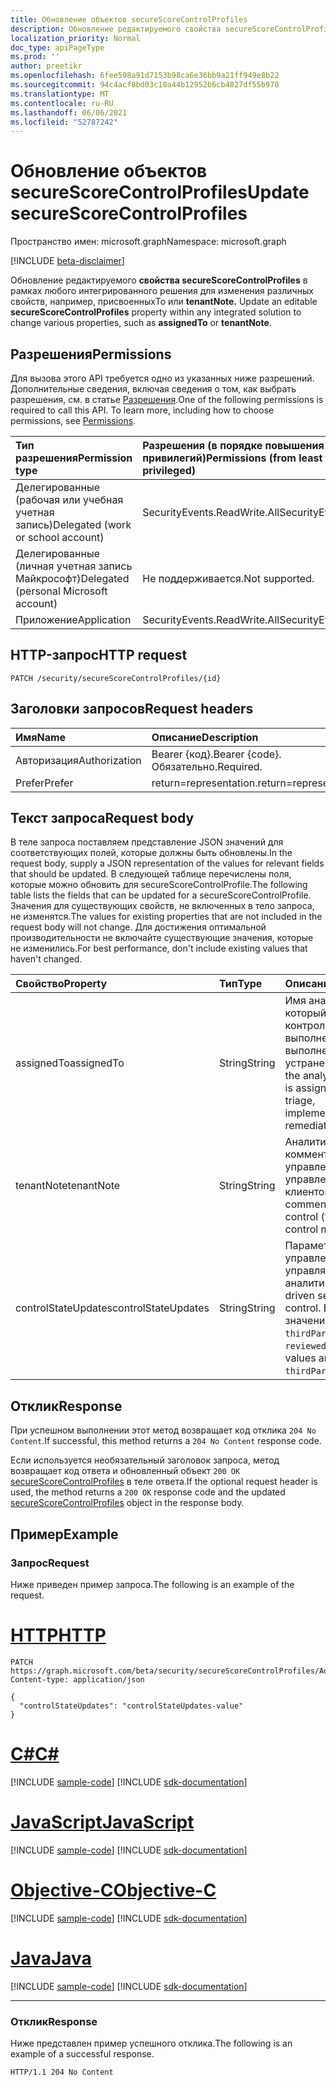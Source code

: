 ```yaml
---
title: Обновление объектов secureScoreControlProfiles
description: Обновление редактируемого свойства secureScoreControlProfiles в рамках любого интегрированного решения для изменения различных свойств, например, присвоенныхTo или tenantNote.
localization_priority: Normal
doc_type: apiPageType
ms.prod: ''
author: preetikr
ms.openlocfilehash: 6fee598a91d7153b98ca6e36bb9a21ff949e8b22
ms.sourcegitcommit: 94c4acf8bd03c10a44b12952b6cb4827df55b978
ms.translationtype: MT
ms.contentlocale: ru-RU
ms.lasthandoff: 06/06/2021
ms.locfileid: "52787242"
---
```

# <a name="update-securescorecontrolprofiles"></a><span data-ttu-id="304e9-103">Обновление объектов secureScoreControlProfiles</span><span class="sxs-lookup"><span data-stu-id="304e9-103">Update secureScoreControlProfiles</span></span>

<span data-ttu-id="304e9-104">Пространство имен: microsoft.graph</span><span class="sxs-lookup"><span data-stu-id="304e9-104">Namespace: microsoft.graph</span></span>

 [!INCLUDE [beta-disclaimer](../../includes/beta-disclaimer.md)]

<span data-ttu-id="304e9-105">Обновление редактируемого **свойства secureScoreControlProfiles** в рамках любого интегрированного решения для изменения различных свойств, например, присвоенныхTo или **tenantNote.** </span><span class="sxs-lookup"><span data-stu-id="304e9-105">Update an editable **secureScoreControlProfiles** property within any integrated solution to change various properties, such as **assignedTo** or **tenantNote**.</span></span>

## <a name="permissions"></a><span data-ttu-id="304e9-106">Разрешения</span><span class="sxs-lookup"><span data-stu-id="304e9-106">Permissions</span></span>

<span data-ttu-id="304e9-p101">Для вызова этого API требуется одно из указанных ниже разрешений. Дополнительные сведения, включая сведения о том, как выбрать разрешения, см. в статье [Разрешения](/graph/permissions-reference).</span><span class="sxs-lookup"><span data-stu-id="304e9-p101">One of the following permissions is required to call this API. To learn more, including how to choose permissions, see [Permissions](/graph/permissions-reference).</span></span>

|<span data-ttu-id="304e9-109">Тип разрешения</span><span class="sxs-lookup"><span data-stu-id="304e9-109">Permission type</span></span>      | <span data-ttu-id="304e9-110">Разрешения (в порядке повышения привилегий)</span><span class="sxs-lookup"><span data-stu-id="304e9-110">Permissions (from least to most privileged)</span></span>              |
|:--------------------|:---------------------------------------------------------|
|<span data-ttu-id="304e9-111">Делегированные (рабочая или учебная учетная запись)</span><span class="sxs-lookup"><span data-stu-id="304e9-111">Delegated (work or school account)</span></span> |   <span data-ttu-id="304e9-112">SecurityEvents.ReadWrite.All</span><span class="sxs-lookup"><span data-stu-id="304e9-112">SecurityEvents.ReadWrite.All</span></span>  |
|<span data-ttu-id="304e9-113">Делегированные (личная учетная запись Майкрософт)</span><span class="sxs-lookup"><span data-stu-id="304e9-113">Delegated (personal Microsoft account)</span></span> |  <span data-ttu-id="304e9-114">Не поддерживается.</span><span class="sxs-lookup"><span data-stu-id="304e9-114">Not supported.</span></span>  |
|<span data-ttu-id="304e9-115">Приложение</span><span class="sxs-lookup"><span data-stu-id="304e9-115">Application</span></span> | <span data-ttu-id="304e9-116">SecurityEvents.ReadWrite.All</span><span class="sxs-lookup"><span data-stu-id="304e9-116">SecurityEvents.ReadWrite.All</span></span> |

## <a name="http-request"></a><span data-ttu-id="304e9-117">HTTP-запрос</span><span class="sxs-lookup"><span data-stu-id="304e9-117">HTTP request</span></span>

<!-- { "blockType": "ignored" } -->

```http
PATCH /security/secureScoreControlProfiles/{id}
```

## <a name="request-headers"></a><span data-ttu-id="304e9-118">Заголовки запросов</span><span class="sxs-lookup"><span data-stu-id="304e9-118">Request headers</span></span>

| <span data-ttu-id="304e9-119">Имя</span><span class="sxs-lookup"><span data-stu-id="304e9-119">Name</span></span>       | <span data-ttu-id="304e9-120">Описание</span><span class="sxs-lookup"><span data-stu-id="304e9-120">Description</span></span>|
|:-----------|:-----------|
| <span data-ttu-id="304e9-121">Авторизация</span><span class="sxs-lookup"><span data-stu-id="304e9-121">Authorization</span></span>  | <span data-ttu-id="304e9-122">Bearer {код}.</span><span class="sxs-lookup"><span data-stu-id="304e9-122">Bearer {code}.</span></span> <span data-ttu-id="304e9-123">Обязательно.</span><span class="sxs-lookup"><span data-stu-id="304e9-123">Required.</span></span>|
|<span data-ttu-id="304e9-124">Prefer</span><span class="sxs-lookup"><span data-stu-id="304e9-124">Prefer</span></span> | <span data-ttu-id="304e9-125">return=representation.</span><span class="sxs-lookup"><span data-stu-id="304e9-125">return=representation.</span></span> |

## <a name="request-body"></a><span data-ttu-id="304e9-126">Текст запроса</span><span class="sxs-lookup"><span data-stu-id="304e9-126">Request body</span></span>

<span data-ttu-id="304e9-127">В теле запроса поставляем представление JSON значений для соответствующих полей, которые должны быть обновлены.</span><span class="sxs-lookup"><span data-stu-id="304e9-127">In the request body, supply a JSON representation of the values for relevant fields that should be updated.</span></span> <span data-ttu-id="304e9-128">В следующей таблице перечислены поля, которые можно обновить для secureScoreControlProfile.</span><span class="sxs-lookup"><span data-stu-id="304e9-128">The following table lists the fields that can be updated for a secureScoreControlProfile.</span></span> <span data-ttu-id="304e9-129">Значения для существующих свойств, не включенных в тело запроса, не изменятся.</span><span class="sxs-lookup"><span data-stu-id="304e9-129">The values for existing properties that are not included in the request body will not change.</span></span> <span data-ttu-id="304e9-130">Для достижения оптимальной производительности не включайте существующие значения, которые не изменились.</span><span class="sxs-lookup"><span data-stu-id="304e9-130">For best performance, don't include existing values that haven't changed.</span></span>

| <span data-ttu-id="304e9-131">Свойство</span><span class="sxs-lookup"><span data-stu-id="304e9-131">Property</span></span>   | <span data-ttu-id="304e9-132">Тип</span><span class="sxs-lookup"><span data-stu-id="304e9-132">Type</span></span> |<span data-ttu-id="304e9-133">Описание</span><span class="sxs-lookup"><span data-stu-id="304e9-133">Description</span></span>|
|:---------------|:--------|:----------|
|<span data-ttu-id="304e9-134">assignedTo</span><span class="sxs-lookup"><span data-stu-id="304e9-134">assignedTo</span></span>|<span data-ttu-id="304e9-135">String</span><span class="sxs-lookup"><span data-stu-id="304e9-135">String</span></span>|<span data-ttu-id="304e9-136">Имя аналитика, на который назначен контроль для выполнения, выполнения или устранения.</span><span class="sxs-lookup"><span data-stu-id="304e9-136">Name of the analyst the control is assigned to for triage, implementation, or remediation.</span></span>|
|<span data-ttu-id="304e9-137">tenantNote</span><span class="sxs-lookup"><span data-stu-id="304e9-137">tenantNote</span></span>|<span data-ttu-id="304e9-138">String</span><span class="sxs-lookup"><span data-stu-id="304e9-138">String</span></span>|<span data-ttu-id="304e9-139">Аналитик комментирует управление (для управления клиентом).</span><span class="sxs-lookup"><span data-stu-id="304e9-139">Analyst comments on the control (for customer control management).</span></span>|
|<span data-ttu-id="304e9-140">controlStateUpdates</span><span class="sxs-lookup"><span data-stu-id="304e9-140">controlStateUpdates</span></span>| <span data-ttu-id="304e9-141">String</span><span class="sxs-lookup"><span data-stu-id="304e9-141">String</span></span>|<span data-ttu-id="304e9-142">Параметр управления, управляемый аналитиком.</span><span class="sxs-lookup"><span data-stu-id="304e9-142">Analyst driven setting on the control.</span></span> <span data-ttu-id="304e9-143">Возможные значения: `ignore`, `thirdParty`, `reviewed`.</span><span class="sxs-lookup"><span data-stu-id="304e9-143">Possible values are: `ignore`, `thirdParty`, `reviewed`.</span></span>|


## <a name="response"></a><span data-ttu-id="304e9-144">Отклик</span><span class="sxs-lookup"><span data-stu-id="304e9-144">Response</span></span>

<span data-ttu-id="304e9-145">При успешном выполнении этот метод возвращает код отклика `204 No Content`.</span><span class="sxs-lookup"><span data-stu-id="304e9-145">If successful, this method returns a `204 No Content` response code.</span></span>

<span data-ttu-id="304e9-146">Если используется необязательный заголовок запроса, метод возвращает код ответа и обновленный объект `200 OK` [secureScoreControlProfiles](../resources/securescorecontrolprofiles.md) в теле ответа.</span><span class="sxs-lookup"><span data-stu-id="304e9-146">If the optional request header is used, the method returns a `200 OK` response code and the updated [secureScoreControlProfiles](../resources/securescorecontrolprofiles.md) object in the response body.</span></span>

## <a name="example"></a><span data-ttu-id="304e9-147">Пример</span><span class="sxs-lookup"><span data-stu-id="304e9-147">Example</span></span>

### <a name="request"></a><span data-ttu-id="304e9-148">Запрос</span><span class="sxs-lookup"><span data-stu-id="304e9-148">Request</span></span>

<span data-ttu-id="304e9-149">Ниже приведен пример запроса.</span><span class="sxs-lookup"><span data-stu-id="304e9-149">The following is an example of the request.</span></span>

# <a name="http"></a>[<span data-ttu-id="304e9-150">HTTP</span><span class="sxs-lookup"><span data-stu-id="304e9-150">HTTP</span></span>](#tab/http)
<!-- {
  "blockType": "request",
  "name": "securescorecontrolprofiles_update"
}-->

```http
PATCH https://graph.microsoft.com/beta/security/secureScoreControlProfiles/AdminMFA
Content-type: application/json

{
  "controlStateUpdates": "controlStateUpdates-value"
}
```
# <a name="c"></a>[<span data-ttu-id="304e9-151">C#</span><span class="sxs-lookup"><span data-stu-id="304e9-151">C#</span></span>](#tab/csharp)
[!INCLUDE [sample-code](../includes/snippets/csharp/securescorecontrolprofiles-update-csharp-snippets.md)]
[!INCLUDE [sdk-documentation](../includes/snippets/snippets-sdk-documentation-link.md)]

# <a name="javascript"></a>[<span data-ttu-id="304e9-152">JavaScript</span><span class="sxs-lookup"><span data-stu-id="304e9-152">JavaScript</span></span>](#tab/javascript)
[!INCLUDE [sample-code](../includes/snippets/javascript/securescorecontrolprofiles-update-javascript-snippets.md)]
[!INCLUDE [sdk-documentation](../includes/snippets/snippets-sdk-documentation-link.md)]

# <a name="objective-c"></a>[<span data-ttu-id="304e9-153">Objective-C</span><span class="sxs-lookup"><span data-stu-id="304e9-153">Objective-C</span></span>](#tab/objc)
[!INCLUDE [sample-code](../includes/snippets/objc/securescorecontrolprofiles-update-objc-snippets.md)]
[!INCLUDE [sdk-documentation](../includes/snippets/snippets-sdk-documentation-link.md)]

# <a name="java"></a>[<span data-ttu-id="304e9-154">Java</span><span class="sxs-lookup"><span data-stu-id="304e9-154">Java</span></span>](#tab/java)
[!INCLUDE [sample-code](../includes/snippets/java/securescorecontrolprofiles-update-java-snippets.md)]
[!INCLUDE [sdk-documentation](../includes/snippets/snippets-sdk-documentation-link.md)]

---


### <a name="response"></a><span data-ttu-id="304e9-155">Отклик</span><span class="sxs-lookup"><span data-stu-id="304e9-155">Response</span></span>

<span data-ttu-id="304e9-156">Ниже представлен пример успешного отклика.</span><span class="sxs-lookup"><span data-stu-id="304e9-156">The following is an example of a successful response.</span></span>
<!-- {
  "blockType": "response"
} -->

```http
HTTP/1.1 204 No Content
```




<!--
{
  "type": "#page.annotation",
  "description": "Update secureScoreControlProfiles",
  "keywords": "",
  "section": "documentation",
  "tocPath": "",
  "suppressions": [
  ]
}
-->


